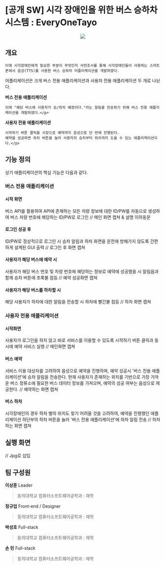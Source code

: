 # [공개 SW] 시각 장애인을 위한 버스 승하차 시스템 : EveryOneTayo

<p align="center"><img src="https://user-images.githubusercontent.com/56144682/131854127-e280ad53-023c-4f3d-9044-dd65842c2097.png"></p>

## 개요

```현재 시각장애인들은 교통수단에 많은 불편함을 겪고 있다 . 2019년에는 "시각 장애인도 버스를 탈 수 있게 해주세요." 라는 국민 청원도 올라왔다.
이에 시각장애인에게 필요한 부분이 무엇인지 사전조사를 통해 시각장애인들이 사용하는 스마트폰에서 음성(TTS)를 사용한 버스 승하차 어플리케이션을 개발하였다.
```
어플리케이션은 크게 버스 전용 애플리케이션과 사용자 전용 애플리케이션 두 개로 나뉜다.

**버스 전용 애플리케이션**
```<p>시각 장애인이 버스를 예약 및 하차를 할 때 알림을 받을 수 있어야한다.
이에 "해당 버스에 사용자가 승/하차 예정이다."라는 알림을 전송하기 위해 버스 전용 애플리케이션을 개발하였다.</p>
```

**사용자 전용 애플리케이션**
```<p>서비스 이용 대상자를 기준으로 최대한 예약 과정을 단편화하여 
시작하기 버튼 클릭을 시장으로 예약까지 음성으로 단 번에 진행된다.
예약을 성공하면 하차 버튼을 눌러 사용자의 승차부터 하차까지 도울 수 있는 애플리케이션이다.</p>
```

## 기능 정의

상기 애플리케이션의 핵심 기능은 다음과 같다.


### 버스 전용 애플리케이션

#### 시작 화면
버스 API를 활용하여 API에 존재하는 모든 차량 정보에 대한 ID/PW를 자동으로 생성하여 버스 차량 번호에 해당하는 ID/PW로 로그인
// 메인 화면 캡쳐 & 설명 이하동문

#### 로그인 성공 후
ID/PW로 정상적으로 로그인 시 승차 알림과 하차 화면을 운전에 방해가지 않도록 간편하게 설계된 GUI 출력
// 로그인 후 화면 캡쳐

#### 사용자가 해당 버스에 예약 시
사용자가 해당 버스 번호 및 차량 번호에 해당하는 정보로 예약에 성공했을 시 알림음과 함께 승차 버튼에 초록불 점등
// 예약 성공화면 캡쳐

#### 사용자가 해당 버스를 하차할 시
해당 사용자가 하차에 대한 알림을 전송할 시 하차에 빨간불 점등
// 하차 화면 캡쳐


### 사용자 전용 애플리케이션

#### 시작화면
사용자가 로그인을 하지 않고 바로 서비스를 이용할 수 있도록 시작하기 버튼 클릭과 동시에 예약 서비스 실행
// 메인화면 캡쳐

#### 버스 예약
서비스 이용 대상자를 고려하여 음성으로 예약을 진행하며, 예약 성공시 '버스 전용 애플리케이션'에 승차 알림을 전송한다.
현재 사용자가 존재하는 위치를 기반으로 가장 가까운 버스 정류소에 필요한 버스 데이터 정보를 가져오며, 예약의 성공 여부는 음성으로 제공한다.
// 예약하는 화면 캡쳐

#### 버스 하차
시각장애인의 경우 하차 벨의 위치도 찾기 어려울 것을 고려하여,
예약을 진행했던 애플리케이션 하단부의 하차 버튼을 눌러 '버스 전용 애플리케이션'에 하차 알림 전송
// 하차 하는 화면 캡쳐

## 실행 화면
// Jpg로 삽입

## 팀 구성원

**이상훈** 
Leader 
> 동의대학교 컴퓨터소프트웨어공학과 : 재학

**정규업**
Front-end / Designer
> 동의대학교 컴퓨터소프트웨어공학과 : 재학

**박성호**
Full-stack
> 동의대학교 컴퓨터소프트웨어공학과 : 재학

**손 민**
Full-stack
> 동의대학교 컴퓨터소프트웨어공학과 : 재학

